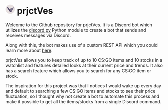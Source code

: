 # <img src="images/Logo-circle.png" alt="prjctVes Logo"  height="30"> prjctVes
Welcome to the Github repository for prjctVes. It is a Discord bot which utilizes the [discord.py](https://pypi.org/project/discord.py/) Python module to create a bot that sends and receives messages via Discord. 

Along with this, the bot makes use of a custom REST API which you could learn more about [here](https://github.com/MaiTra10/prjctVes-API).

prjctVes allows you to keep track of up to 10 CS:GO items and 10 stocks in a watchlist and features detailed looks at their current price and trends. It also has a search feature which allows you to search for any CS:GO item or stock. 

The inspiration for this project was that I notices I would wake up every day and default to searching a few CS:GO items and stocks to see their price fluctuation, so I thought why not create a bot to automate this process and make it possible to get all the items/stocks from a single Discord command.
